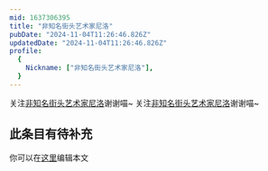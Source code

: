 ```yaml
---
mid: 1637306395
title: "非知名街头艺术家尼洛"
pubDate: "2024-11-04T11:26:46.826Z"
updatedDate: "2024-11-04T11:26:46.826Z"
profile:
  {
    Nickname: ["非知名街头艺术家尼洛"],
  }
---
```


关注[非知名街头艺术家尼洛](https://space.bilibili.com/1637306395)谢谢喵~ 关注[非知名街头艺术家尼洛](https://space.bilibili.com/1637306395)谢谢喵~

## 此条目有待补充
你可以在[这里](https://github.com/Yuhanawa/VTuber.ICU-Content/edit/master/v/非知名街头艺术家尼洛/index.md)编辑本文

